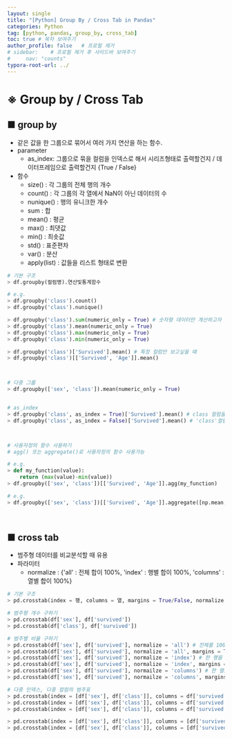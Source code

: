 ```yaml
---
layout: single
title: "[Python] Group By / Cross Tab in Pandas"
categories: Python
tag: [python, pandas, group_by, cross_tab]
toc: true # 목차 보여주기
author_profile: false   # 프로필 제거
# sidebar:    # 프로필 제거 후 사이드바 보여주기
#     nav: "counts"
typora-root-url: ../
---
```


# ※ Group by / Cross Tab

## ■ group by
- 같은 값을 한 그룹으로 묶어서 여러 가지 연산을 하는 함수.
- parameter
  - as_index: 그룹으로 묶을 컬럼을 인덱스로 해서 시리즈형태로 출력할건지 / 데이터프레임으로 출력할건지 {True / False}
- 함수
  - size() : 각 그룹의 전체 행의 개수
  - count() : 각 그룹의 각 열에서 NaN이 아닌 데이터의 수
  - nunique() : 행의 유니크한 개수
  - sum : 합
  - mean() : 평균
  - max() : 최댓값
  - min() : 최솟값
  - std() : 표준편차
  - var() : 분산
  - apply(list) : 값들을 리스트 형태로 변환

```py
# 기본 구조
> df.groupby(컬럼명).연산및통계함수
```

```py
# e.g.
> df.groupby('class').count()
> df.groupby('class').nunique()

> df.groupby('class').sum(numeric_only = True) # 숫자형 데이터만 계산하고자 할 때
> df.groupby('class').mean(numeric_only = True)
> df.groupby('class').max(numeric_only = True)
> df.groupby('class').min(numeric_only = True)

> df.groupby('class')['Survived'].mean() # 특정 컬럼만 보고싶을 때
> df.groupby('class')[['Survived', 'Age']].mean()



# 다중 그룹
> df.groupby(['sex', 'class']).mean(numeric_only = True)


# as_index
> df.groupby('class', as_index = True)['Survived'].mean() # class 컬럼을 인덱스로내려서 시리즈로 출력
> df.groupby('class', as_index = False)['Survived'].mean() # 'class'컬럼이 인덱스에서 컬럼으로 올려서 데이터프레임으로 출력



# 사용자정의 함수 사용하기
# agg() 또는 aggregate()로 사용자정의 함수 사용가능

# e.g.
> def my_function(value):
    return (max(value)-min(value))
> df.groupby(['sex', 'class'])[['Survived', 'Age']].agg(my_function)

# e.g.
> df.groupby(['sex', 'class'])[['Survived', 'Age']].aggregate([np.mean, np.min, np.max])
```

<br>

## ■ cross tab
- 범주형 데이터를 비교분석할 때 유용
- 파라미터
  - normalize : {'all' : 전체 합이 100%, 'index' : 행별 합이 100%, 'columns' : 열별 합이 100%}

```py
# 기본 구조
> pd.crosstab(index = 행, columns = 열, margins = True/False, normalize = True/False)
```

```py
# 범주형 개수 구하기
> pd.crosstab(df['sex'], df['survived'])
> pd.crosstab(df['class'], df['survived'])

# 범주별 비율 구하기
> pd.crosstab(df['sex'], df['survived'], normalize = 'all') # 전체를 100%로 볼 때
> pd.crosstab(df['sex'], df['survived'], normalize = 'all', margins = True)
> pd.crosstab(df['sex'], df['survived'], normalize = 'index') # 한 행을 100%로 볼 때
> pd.crosstab(df['sex'], df['survived'], normalize = 'index', margins = True)
> pd.crosstab(df['sex'], df['survived'], normailze = 'columns') # 한 열을 100%로 볼 때
> pd.crosstab(df['sex'], df['survived'], normailze = 'columns', margins = True)

# 다중 인덱스, 다중 컬럼의 범주표
> pd.crosstab(index = [df['sex'], df['class']], columns = df['survived'])
> pd.crosstab(index = [df['sex'], df['class']], columns = df['survived'], normalized = 'all')
> pd.crosstab(index = [df['sex'], df['class']], columns = df['survived'], normalized = 'all', margins = True)

> pd.crosstab(index = [df['sex'], df['class']], columns = [df['survived'], df['embarked']])
> pd.crosstab(index = [df['sex'], df['class']], columns = [df['survived'], df['embarked']], margins = 'all')
```
